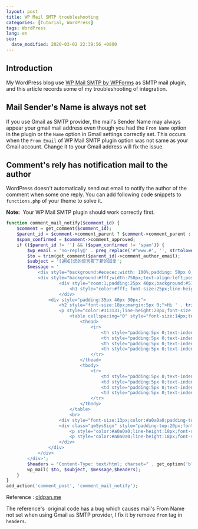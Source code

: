 ```yaml
---
layout: post
title: WP Mail SMTP troubleshooting
categories: [Tutorial, WordPress]
tags: WordPress
lang: en
seo:
  date_modified: 2020-03-02 22:39:56 +0800
---
```


## Introduction

My WordPress blog use [WP Mail SMTP by WPForms](https://wordpress.org/plugins/wp-mail-smtp/) as SMTP mail plugin, and this article records some of my troubleshooting of integration.

## Mail Sender's Name is always not set

If you use Gmail as SMTP provider, the mail's Sender Name may always appear your gmail mail address even though you had the `From Name` option in the plugin or the `Name` option in Gmail settings correctly set. This occurs when the `From Email` of WP Mail SMTP plugin option was not same as your Gmail account. Change it to your Gmail address will fix the issue.

## Comment's rely has notification mail to the author

WordPress doesn't automatically send out email to notify the author of the comment when some one reply. You can add following code snippets to `functions.php` of your theme to solve it.

**Note:**  Your WP Mail SMTP plugin should work correctly first.

```php
function comment_mail_notify($comment_id) {
    $comment = get_comment($comment_id);
    $parent_id = $comment->comment_parent ? $comment->comment_parent : '';
    $spam_confirmed = $comment->comment_approved;
    if (($parent_id != '') && ($spam_confirmed != 'spam')) {
        $wp_email = 'no-reply@' . preg_replace('#^www.#', '', strtolower($_SERVER['SERVER_NAME']));
        $to = trim(get_comment($parent_id)->comment_author_email);
        $subject = '[通知]您的留言有了新的回复';
        $message = '
            <div style="background:#ececec;width: 100%;padding: 50px 0;text-align:center;">
            <div style="background:#fff;width:750px;text-align:left;position:relative;margin:0 auto;font-size:14px;line-height:1.5;">
                    <div style="zoom:1;padding:25px 40px;background:#518bcb; border-bottom:1px solid #467ec3;">
                        <h1 style="color:#fff; font-size:25px;line-height:30px; margin:0;"><a href="' . get_option('home') . '" style="text-decoration: none;color: #FFF;">' . htmlspecialchars_decode(get_option('blogname'), ENT_QUOTES) . '</a></h1>
                    </div>
                <div style="padding:35px 40px 30px;">
                    <h2 style="font-size:18px;margin:5px 0;">Hi ' . trim(get_comment($parent_id)->comment_author) . ':</h2>
                    <p style="color:#313131;line-height:20px;font-size:15px;margin:20px 0;">您有一条留言有了新的回复，摘要信息请见下表。</p>
                        <table cellspacing="0" style="font-size:14px;text-align:center;border:1px solid #ccc;table-layout:fixed;width:500px;">
                            <thead>
                                <tr>
                                    <th style="padding:5px 0;text-indent:8px;border:1px solid #eee;border-width:0 1px 1px 0;white-space:nowrap;overflow:hidden;text-overflow:ellipsis;font-weight:normal;color:#a0a0a0;background:#eee;border-color:#dfdfdf;" width="235px;">原文</th>
                                    <th style="padding:5px 0;text-indent:8px;border:1px solid #eee;border-width:0 1px 1px 0;white-space:nowrap;overflow:hidden;text-overflow:ellipsis;font-weight:normal;color:#a0a0a0;background:#eee;border-color:#dfdfdf;" width="235px;">回复</th>
                                    <th style="padding:5px 0;text-indent:8px;border:1px solid #eee;border-width:0 1px 1px 0;white-space:nowrap;overflow:hidden;text-overflow:ellipsis;font-weight:normal;color:#a0a0a0;background:#eee;border-color:#dfdfdf;" width="100px;">作者</th>
                                    <th style="padding:5px 0;text-indent:8px;border:1px solid #eee;border-width:0 1px 1px 0;white-space:nowrap;overflow:hidden;text-overflow:ellipsis;font-weight:normal;color:#a0a0a0;background:#eee;border-color:#dfdfdf;" width="90px;" >操作</th>
                                </tr>
                            </thead>
                            <tbody>
                                <tr>
                                    <td style="padding:5px 0;text-indent:8px;border:1px solid #eee;border-width:0 1px 1px 0;white-space:nowrap;overflow:hidden;text-overflow:ellipsis;">' . trim(get_comment($parent_id)->comment_content) . '</td>
                                    <td style="padding:5px 0;text-indent:8px;border:1px solid #eee;border-width:0 1px 1px 0;white-space:nowrap;overflow:hidden;text-overflow:ellipsis;">'. trim($comment->comment_content) . '</td>
                                    <td style="padding:5px 0;text-indent:8px;border:1px solid #eee;border-width:0 1px 1px 0;white-space:nowrap;overflow:hidden;text-overflow:ellipsis;">' . trim($comment->comment_author) . '</td>
                                    <td style="padding:5px 0;text-indent:8px;border:1px solid #eee;border-width:0 1px 1px 0;white-space:nowrap;overflow:hidden;text-overflow:ellipsis;"><a href="'.get_comment_link( $comment->comment_ID ).'" style="color:#1E5494;text-decoration:none;vertical-align:middle;" target="_blank">查看回复</a></td>
                                </tr>
                            </tbody>
                        </table>
                        <br> 
                    <div style="font-size:13px;color:#a0a0a0;padding-top:10px">该邮件由系统自动发出，如果不是您本人操作，请忽略此邮件。</div>
                    <div class="qmSysSign" style="padding-top:20px;font-size:12px;color:#a0a0a0;">
                        <p style="color:#a0a0a0;line-height:18px;font-size:12px;margin:5px 0;">' . htmlspecialchars_decode(get_option('blogname'), ENT_QUOTES) . '</p>
                        <p style="color:#a0a0a0;line-height:18px;font-size:12px;margin:5px 0;"><span style="border-bottom:1px dashed #ccc;" t="5" times="">' . date("Y年m月d日",time()) . '</span></p>
                    </div>
                </div>
            </div>
        </div>';
        $headers = "Content-Type: text/html; charset=" . get_option('blog_charset') . "n";
        wp_mail( $to, $subject, $message,$headers);
    }
}
add_action('comment_post', 'comment_mail_notify');
```

Reference : [oldpan.me](https://oldpan.me/archives/wordpress-wp_mail-comment-noti)

The reference's  original code has a bug which causes mail's From Name not set when using Gmail as SMTP provider, I fix it by remove `from` tag in `headers`.
